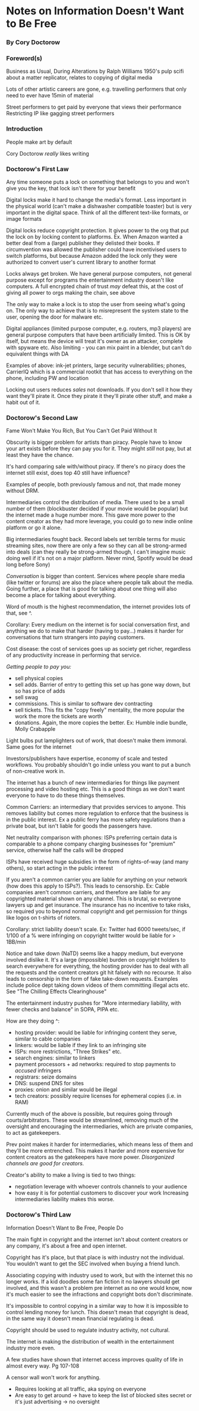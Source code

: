 # Notes on Information Doesn't Want to Be Free
### By Cory Doctorow

### Foreword(s)

Business as Usual, During Alterations by Ralph Williams
    1950's pulp scifi about a matter replicator, relates to copying of digital media

Lots of other artistic careers are gone, e.g. travelling performers that only need to
ever have 15min of material

Street performers to get paid by everyone that views their performance
Restricting IP like gagging street performers

### Introduction
People make art by default

Cory Doctorow *really* likes writing

### Doctorow's First Law
Any time someone puts a lock on something that belongs to you and won't give you the key,
that lock isn't there for your benefit

Digital locks make it hard to change the media's format. Less important in the
physical world (can't make a dishwasher compatible toaster) but is very important
in the digital space. Think of all the different text-like formats, or image formats

Digital locks reduce copyright protection. It gives power to the org that put the lock on by
locking content to platforms.
Ex. When Amazon wanted a better deal from a (large) publisher they delisted their books. If
circumvention was allowed the publisher could have incentivised users to switch platforms,
but because Amazon added the lock only they were authorized to convert user's current library
to another format

Locks always get broken. We have general purpose computers, not general purpose except for programs
the entertainment industry doesn't like computers.
A full encrypted chain of trust *may* defeat this, at the cost of giving all power to orgs making the 
chain, see above

The only way to make a lock is to stop the user from seeing what's going on. The only way to achieve
that is to misrepresent the system state to the user, opening the door for malware etc.

Digital appliances (limited purpose computer, e.g. routers, mp3 players) are general purpose
computers that have been artificially limited. This is OK by itself, but means the device will
treat it's owner as an attacker, complete with spyware etc.
Also limiting - you can mix paint in a blender, but can't do equivalent things with DA

Examples of above: ink-jet printers, large security vulnerabilities; phones, CarrierIQ which
is a commercial rootkit that has access to everything on the phone, including PW and location

Locking out users reduces *sales* not downloads. If you don't sell it how they want they'll pirate
it. Once they pirate it they'll pirate other stuff, and make a habit out of it.

### Doctorow's Second Law
Fame Won't Make You Rich, But You Can't Get Paid Without It

Obscurity is bigger problem for artists than piracy. People have to know your art exists before
they can pay you for it. They might *still* not pay, but at least they have the chance.

It's hard comparing sale with/without piracy. If there's no piracy does the internet still exist,
does top 40 still have influence?

Examples of people, both previously famous and not, that made money without DRM.

Intermediaries control the distribution of media. There used to be a small number of them (blockbuster
decided if your movie would be popular) but the internet made a huge number more. This gave more power
to the content creator as they had more leverage, you could go to new indie online platform or go
it alone.

Big intermediaries fought back. Record labels set terrible terms for music streaming sites, now there
are only a few so they can all be strong-armed into deals (can they really be strong-armed though, I
can't imagine music doing well if it's not on a major platform. Never mind, Spotify would be dead long
before Sony)

*Conversation* is bigger than content. Services where people share media (like twitter or forums) are
also the place where people talk about the media. Going further, a place that is good for talking
about one thing will also become a place for talking about everything.

Word of mouth is the highest recommendation, the internet provides lots of that, see ^.

Corollary: Every medium on the internet is for social conversation first, and anything we do to make
that harder (having to pay...) makes it harder for conversations that turn strangers into paying
customers.

Cost disease: the cost of services goes up as society get richer, regardless of any productivity
increase in performing that service.

*Getting people to pay you:*
 * sell physical copies
 * sell adds. Barrier of entry to getting this set up has gone way down, but so has price of adds
 * sell swag
 * commissions. This is similar to software dev contracting
 * sell tickets. This fits the "copy freely" mentality, the more popular the work the more the tickets
are worth 
 * donations. Again, the more copies the better. Ex: Humble indie bundle, Molly Crabapple

Light bulbs put lamplighters out of work, that doesn't make them immoral. Same goes for the internet

Investors/publishers have expertise, economy of scale and tested workflows. You probably shouldn't go
indie unless you want to put a bunch of non-creative work in.

The internet has a bunch of new intermediaries for things like payment processing and video hosting
etc. This is a good things as we don't want everyone to have to do these things themselves.

Common Carriers: an intermediary that provides services to anyone. This removes liability but comes
more regulation to enforce that the business is in the public interest. Ex a public ferry has more
safety regulations than a private boat, but isn't liable for goods the passengers have. 

Net neutrality comparison with phones: ISPs preferring certain data is comparable to a phone company
charging businesses for "premium" service, otherwise half the calls will be dropped

ISPs have received huge subsidies in the form of rights-of-way (and many others), so start acting 
in the public interest

If you aren't a common carrier you are liable for anything on your network (how does this apply to
ISPs?). This leads to censorship. Ex: Cable companies aren't common carriers, and therefore are
liable for any copyrighted material shown on any channel. This is brutal, so everyone lawyers up
and get insurance. The insurance has no incentive to take risks, so required you to beyond normal
copyright and get permission for things like logos on t-shirts of rioters.

Corollary: strict liability doesn't scale. Ex: Twitter had 6000 tweets/sec, if 1/100 of a % were
infringing on copyright twitter would be liable for > 1BB/min

Notice and take down (NaTD) seems like a happy medium, but everyone involved dislike it. It's a
large (impossible) burden on copyright holders to search everywhere for everything, the hosting
provider has to deal with all the requests and the content creators git hit falsely with no
recourse. It also leads to censorship in the form of fake take-down requests. Examples include
police dept taking down videos of them committing illegal acts etc. See "The Chilling Effects
Clearinghouse"

The entertainment industry pushes for "More intermediary liability, with fewer checks and balance"
in SOPA, PIPA etc.

How are they doing ^:
 * hosting provider: would be liable for infringing content they serve, similar to cable companies
 * linkers: would be liable if they link to an infringing site
 * ISPs: more restrictions, "Three Strikes" etc.
 * search engines: similar to linkers
 * payment processors + ad networks: required to stop payments to *accused* infringers
 * registrars: seize domains
 * DNS: suspend DNS for sites
 * proxies: onion and similar would be illegal
 * tech creators: possibly require licenses for ephemeral copies (i.e. in RAM)
 
Currently much of the above is possible, but requires going through courts/arbitrators.
These would be streamlined, removing much of the oversight and encouraging the intermediaries,
which are private companies, to act as gatekeepers.

Prev point makes it harder for intermediaries, which means less of them and they'll be more
entrenched. This makes it harder and more expensive for content creators as the gatekeepers
have more power. _Disorganized channels are good for creators._

Creator's ability to make a living is tied to two things:
 * negotiation leverage with whoever controls channels to your audience
 * how easy it is for potential customers to discover your work
Increasing intermediaries liability makes this worse.

### Doctorow's Third Law
Information Doesn't Want to Be Free, People Do

The main fight in copyright and the internet isn't about content creators or any company, it's
about a free and open internet.

Copyright has it's place, but that place is with industry not the individual. You wouldn't want
to get the SEC involved when buying a friend lunch.

Associating copying with industry used to work, but with the internet this no longer works. If a
kid doodles some fan fiction it no lawyers should get involved, and this wasn't a problem pre
internet as no one would know, now it's much easier to see the infractions and copyright bots
don't discriminate.

It's impossible to control copying in a similar way to how it is impossible to control lending
money for lunch. This doesn't mean that copyright is dead, in the same way it doesn't mean
financial regulating is dead.

Copyright should be used to regulate industry activity, not cultural.

The internet is making the distribution of wealth in the entertainment industry more even.

A few studies have shown that internet access improves quality of life in almost every way.
Pg 107-108

A censor wall won't work for anything.
 * Requires looking at all traffic, aka spying on everyone
 * Are easy to get around -> have to keep the list of blocked sites secret or it's just
   advertising -> no oversight


